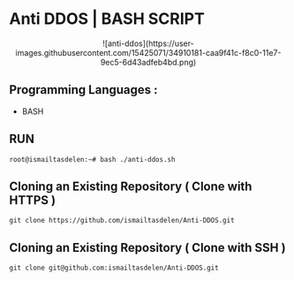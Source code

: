 # Anti DDOS | BASH SCRIPT

<p align="center">
  ![anti-ddos](https://user-images.githubusercontent.com/15425071/34910181-caa9f41c-f8c0-11e7-9ec5-6d43adfeb4bd.png)
</p>

## Programming Languages :

* BASH

## RUN
```
root@ismailtasdelen:~# bash ./anti-ddos.sh
```

## Cloning an Existing Repository ( Clone with HTTPS )
```
git clone https://github.com/ismailtasdelen/Anti-DDOS.git
```

## Cloning an Existing Repository ( Clone with SSH )
```
git clone git@github.com:ismailtasdelen/Anti-DDOS.git
```

